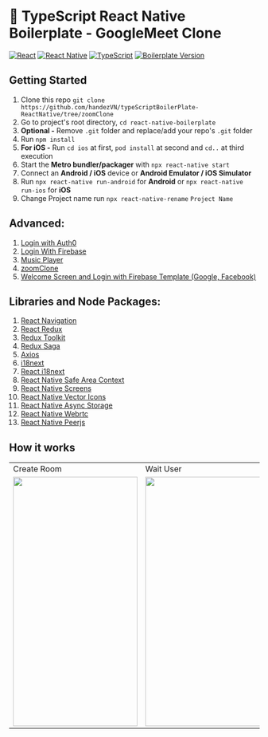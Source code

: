 # 🚀 TypeScript React Native Boilerplate - GoogleMeet Clone

[![React](https://img.shields.io/badge/React-v18.1.0-green.svg)](https://reactjs.org)
[![React Native](https://img.shields.io/badge/React%20Native-v0.70.6-blue.svg)](https://reactnative.dev)
[![TypeScript](https://img.shields.io/badge/TS-TypeScript-blue)](https://www.typescriptlang.org/)
[![Boilerplate Version](https://img.shields.io/badge/Boilerplate%20Version-v1.0.0-white.svg)](https://github.com/ar9t4/react-native-boilerplate)

## Getting Started

1. Clone this repo `git clone https://github.com/handezVN/typeScriptBoilerPlate-ReactNative/tree/zoomClone`
2. Go to project's root directory, `cd react-native-boilerplate`
3. **Optional -** Remove `.git` folder and replace/add your repo's `.git` folder
4. Run `npm install`
5. **For iOS -** Run `cd ios` at first, `pod install` at second and `cd..` at third execution
6. Start the **Metro bundler/packager** with `npx react-native start`
7. Connect an **Android / iOS** device or **Android Emulator / iOS Simulator**
8. Run `npx react-native run-android` for **Android** or `npx react-native run-ios` for **iOS**
9. Change Project name run `npx react-native-rename` `Project Name`
   <br>

## Advanced:

1. [Login with Auth0](https://github.com/handezVN/typeScriptBoilerPlate-ReactNative/tree/LoginWithAuth0)
2. [Login With Firebase](<https://github.com/handezVN/typeScriptBoilerPlate-ReactNative/tree/LoginWithFireBase(Google)>)
3. [Music Player](https://github.com/handezVN/typeScriptBoilerPlate-ReactNative/tree/MusicPlayer)
4. [zoomClone](https://github.com/handezVN/typeScriptBoilerPlate-ReactNative/tree/zoomClone)
5. [Welcome Screen and Login with Firebase Template (Google, Facebook)](https://github.com/handezVN/typeScriptBoilerPlate-ReactNative/tree/PlantEcommerce)
   <br>

## Libraries and Node Packages:

1. [React Navigation](https://reactnavigation.org)
2. [React Redux](https://redux.js.org)
3. [Redux Toolkit](https://redux-toolkit.js.org)
4. [Redux Saga](https://redux-saga.js.org)
5. [Axios](https://axios-http.com)
6. [i18next](https://www.i18next.com)
7. [React i18next](https://react.i18next.com)
8. [React Native Safe Area Context](https://www.npmjs.com/package/react-native-safe-area-context)
9. [React Native Screens](https://www.npmjs.com/package/react-native-screens)
10. [React Native Vector Icons](https://www.npmjs.com/package/react-native-vector-icons)
11. [React Native Async Storage](https://github.com/react-native-async-storage/async-storage)
12. [React Native Webrtc](https://github.com/react-native-webrtc/react-native-webrtc)
13. [React Native Peerjs](https://www.npmjs.com/package/react-native-peerjs)
    <br>

## How it works

<table>
  <tr>
   <td>Create Room</td>
   <td>Wait User</td>
   <td>Join Room</td>
  </tr>
  <tr>
    <td valign="top"><img width="250" height="500" src="https://github.com/handezVN/typeScriptBoilerPlate-ReactNative/blob/zoomClone/src/assets/ScreenShot/1.gif"></td>
    <td valign="top"><img width="250" height="500" src="https://github.com/handezVN/typeScriptBoilerPlate-ReactNative/blob/zoomClone/src/assets/ScreenShot/2.gif"></td>
     <td valign="top"><img width="250" height="500" src="https://github.com/handezVN/typeScriptBoilerPlate-ReactNative/blob/zoomClone/src/assets/ScreenShot/3.gif"></td>
  </tr>
</table>
